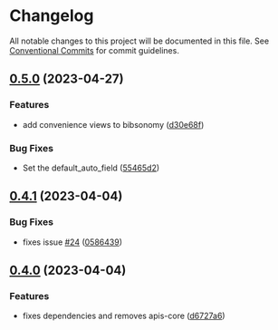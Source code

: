 # Changelog

All notable changes to this project will be documented in this file. See
[Conventional Commits](https://conventionalcommits.org) for commit guidelines.

## [0.5.0](https://github.com/acdh-oeaw/apis-bibsonomy/compare/v0.4.1...v0.5.0) (2023-04-27)


### Features

* add convenience views to bibsonomy ([d30e68f](https://github.com/acdh-oeaw/apis-bibsonomy/commit/d30e68f9f4137754676e94a015f0442138d63cf6))


### Bug Fixes

* Set the default_auto_field ([55465d2](https://github.com/acdh-oeaw/apis-bibsonomy/commit/55465d271f1b47031c824dadf3613bd31857d35a))

## [0.4.1](https://github.com/acdh-oeaw/apis-bibsonomy/compare/v0.4.0...v0.4.1) (2023-04-04)


### Bug Fixes

* fixes issue [#24](https://github.com/acdh-oeaw/apis-bibsonomy/issues/24) ([0586439](https://github.com/acdh-oeaw/apis-bibsonomy/commit/058643906e9feb9a4208e8d93eb50057e7dbb413))

## [0.4.0](https://github.com/acdh-oeaw/apis-bibsonomy/compare/v0.3.6...v0.4.0) (2023-04-04)


### Features

* fixes dependencies and removes apis-core ([d6727a6](https://github.com/acdh-oeaw/apis-bibsonomy/commit/d6727a6b9bc68bd1bf2d431e4edf8b6e96480f3e))
